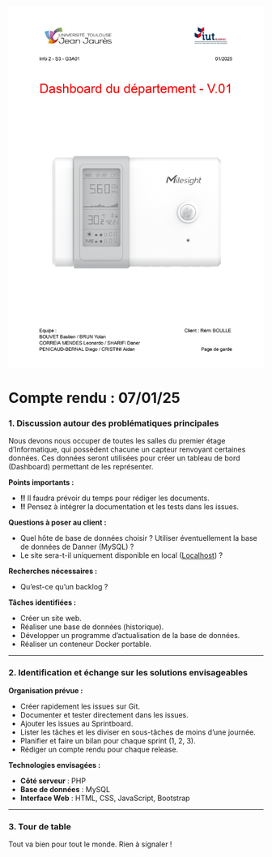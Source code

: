 <img src="../../../images/page-de-garde-v1.jpg" alt="Ma superbe image" />

# **Compte rendu** : 07/01/25

### 1. **Discussion autour des problématiques principales**

Nous devons nous occuper de toutes les salles du premier étage d’Informatique, qui possèdent chacune un capteur renvoyant certaines données. Ces données seront utilisées pour créer un tableau de bord (Dashboard) permettant de les représenter.

**Points importants :**

- **!!** Il faudra prévoir du temps pour rédiger les documents.
- **!!** Pensez à intégrer la documentation et les tests dans les issues.

**Questions à poser au client :**

- Quel hôte de base de données choisir ? Utiliser éventuellement la base de données de Danner (MySQL) ?
- Le site sera-t-il uniquement disponible en local ([Localhost](http://localhost/)) ?

**Recherches nécessaires :**

- Qu’est-ce qu’un backlog ?

**Tâches identifiées :**

- Créer un site web.
- Réaliser une base de données (historique).
- Développer un programme d’actualisation de la base de données.
- Réaliser un conteneur Docker portable.

---

### 2. **Identification et échange sur les solutions envisageables**

**Organisation prévue :**

- Créer rapidement les issues sur Git.
- Documenter et tester directement dans les issues.
- Ajouter les issues au Sprintboard.
- Lister les tâches et les diviser en sous-tâches de moins d’une journée.
- Planifier et faire un bilan pour chaque sprint (1, 2, 3).
- Rédiger un compte rendu pour chaque release.

**Technologies envisagées :**

- **Côté serveur** : PHP
- **Base de données** : MySQL
- **Interface Web** : HTML, CSS, JavaScript, Bootstrap

---

### 3. **Tour de table**

Tout va bien pour tout le monde. Rien à signaler !
